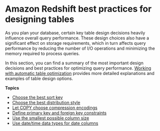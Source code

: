 # Amazon Redshift best practices for designing tables<a name="c_designing-tables-best-practices"></a>

As you plan your database, certain key table design decisions heavily influence overall query performance\. These design choices also have a significant effect on storage requirements, which in turn affects query performance by reducing the number of I/O operations and minimizing the memory required to process queries\.

In this section, you can find a summary of the most important design decisions and best practices for optimizing query performance\. [Working with automatic table optimization](t_Creating_tables.md) provides more detailed explanations and examples of table design options\.

**Topics**
+ [Choose the best sort key](c_best-practices-sort-key.md)
+ [Choose the best distribution style](c_best-practices-best-dist-key.md)
+ [Let COPY choose compression encodings](c_best-practices-use-auto-compression.md)
+ [Define primary key and foreign key constraints](c_best-practices-defining-constraints.md)
+ [Use the smallest possible column size](c_best-practices-smallest-column-size.md)
+ [Use date/time data types for date columns](c_best-practices-timestamp-date-columns.md)